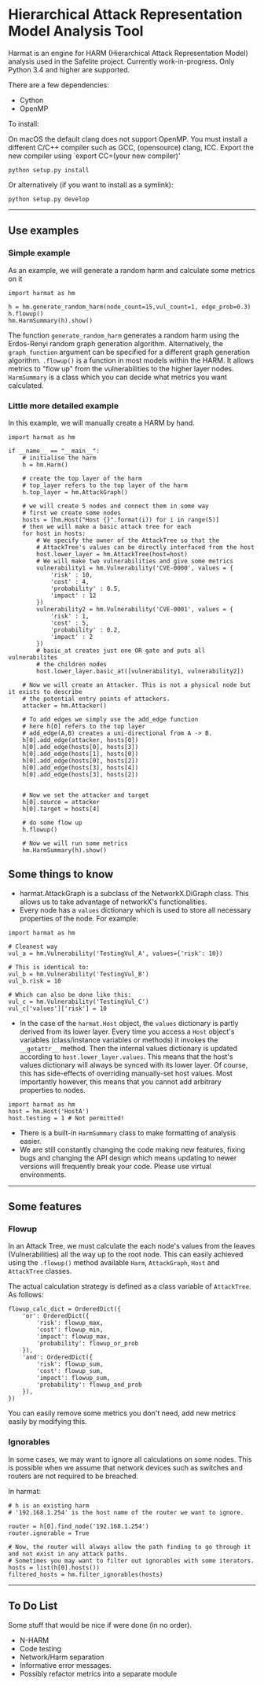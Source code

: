 # Hierarchical Attack Representation Model Analysis Tool

Harmat is an engine for HARM (Hierarchical Attack Representation Model) analysis used in the Safelite project.
Currently work-in-progress. Only Python 3.4 and higher are supported.

There are a few dependencies:

* Cython
* OpenMP

To install:

On macOS the default clang does not support OpenMP. 
You must install a different C/C++ compiler such as GCC, (opensource) clang, ICC.
Export the new compiler using `export CC=(your new compiler)'

`python setup.py install`

Or alternatively (if you want to install as a symlink):

`python setup.py develop`

---

## Use examples

### Simple example
As an example, we will generate a random harm and calculate some metrics on it

```{python}
import harmat as hm

h = hm.generate_random_harm(node_count=15,vul_count=1, edge_prob=0.3)
h.flowup()
hm.HarmSummary(h).show()
```

The function `generate_random_harm` generates a random harm using the Erdos-Renyi random graph generation algorithm. 
Alternatively, the `graph_function` argument can be specified for a different graph generation algorithm. `.flowup()` is a function in most models within the HARM. It allows metrics to "flow up" from the vulnerabilities to the higher layer nodes.
`HarmSummary` is a class which you can decide what metrics you want calculated.

### Little more detailed example

In this example, we will manually create a HARM by hand.

```{python}
import harmat as hm

if __name__ == "__main__":
    # initialise the harm
    h = hm.Harm()

    # create the top layer of the harm
    # top_layer refers to the top layer of the harm
    h.top_layer = hm.AttackGraph()

    # we will create 5 nodes and connect them in some way
    # first we create some nodes
    hosts = [hm.Host("Host {}".format(i)) for i in range(5)]
    # then we will make a basic attack tree for each
    for host in hosts:
        # We specify the owner of the AttackTree so that the
        # AttackTree's values can be directly interfaced from the host
        host.lower_layer = hm.AttackTree(host=host)
        # We will make two vulnerabilities and give some metrics
        vulnerability1 = hm.Vulnerability('CVE-0000', values = {
            'risk' : 10,
            'cost' : 4,
            'probability' : 0.5,
            'impact' : 12
        })
        vulnerability2 = hm.Vulnerability('CVE-0001', values = {
            'risk' : 1,
            'cost' : 5,
            'probability' : 0.2,
            'impact' : 2
        })
        # basic_at creates just one OR gate and puts all vulnerabilites
        # the children nodes
        host.lower_layer.basic_at([vulnerability1, vulnerability2])
        
    # Now we will create an Attacker. This is not a physical node but it exists to describe
    # the potential entry points of attackers.
    attacker = hm.Attacker() 
    
    # To add edges we simply use the add_edge function
    # here h[0] refers to the top layer
    # add_edge(A,B) creates a uni-directional from A -> B.
    h[0].add_edge(attacker, hosts[0]) 
    h[0].add_edge(hosts[0], hosts[3])
    h[0].add_edge(hosts[1], hosts[0])
    h[0].add_edge(hosts[0], hosts[2])
    h[0].add_edge(hosts[3], hosts[4])
    h[0].add_edge(hosts[3], hosts[2])
    

    # Now we set the attacker and target
    h[0].source = attacker
    h[0].target = hosts[4]

    # do some flow up
    h.flowup()

    # Now we will run some metrics
    hm.HarmSummary(h).show()
```

## Some things to know

* harmat.AttackGraph is a subclass of the NetworkX.DiGraph class. This allows us to take advantage of networkX's functionalities.
* Every node has a `values` dictionary which is used to store all necessary properties of the node.
For example:
 
```{python}
import harmat as hm
     
# Cleanest way
vul_a = hm.Vulnerability('TestingVul_A', values={'risk': 10})
     
# This is identical to:
vul_b = hm.Vulnerability('TestingVul_B')
vul_b.risk = 10
     
# Which can also be done like this:
vul_c = hm.Vulnerability('TestingVul_C')
vul_c['values']['risk'] = 10
```
* In the case of the `harmat.Host` object, the `values` dictionary is partly derived from its lower layer.
Every time you access a `Host` object's variables (class/instance variables or methods) it invokes the `__getattr__` method.
Then the internal values dictionary is updated according to `host.lower_layer.values`. This means that the host's
values dictionary will always be synced with its lower layer. Of course, this has side-effects of overriding manually-set
host values. Most importantly however, this means that you cannot add arbitrary properties to nodes.
```{python}
import harmat as hm
host = hm.Host('HostA')
host.testing = 1 # Not permitted!
```
* There is a built-in `HarmSummary` class to make formatting of analysis easier.
* We are still constantly changing the code making new features, fixing bugs and changing the API design
which means updating to newer versions will frequently break your code. Please use virtual
environments.

---
## Some features

### Flowup

In an Attack Tree, we must calculate the each node's values from the leaves (Vulnerabilities) all the way up to the
root node. This can easily achieved using the `.flowup()` method available `Harm`, `AttackGraph`, `Host` and `AttackTree`
classes. 

The actual calculation strategy is defined as a class variable of `AttackTree`. As follows:
```{python}
flowup_calc_dict = OrderedDict({
    'or': OrderedDict({
        'risk': flowup_max,
        'cost': flowup_min,
        'impact': flowup_max,
        'probability': flowup_or_prob
    }),
    'and': OrderedDict({
        'risk': flowup_sum,
        'cost': flowup_sum,
        'impact': flowup_sum,
        'probability': flowup_and_prob
    }),
})
```
You can easily remove some metrics you don't need, add new metrics easily by modifying this.

### Ignorables

In some cases, we may want to ignore all calculations on some nodes. This is possible when we assume that network devices
such as switches and routers are not required to be breached.

In harmat:
```{python}
# h is an existing harm
# '192.168.1.254' is the host name of the router we want to ignore.

router = h[0].find_node('192.168.1.254')
router.ignorable = True

# Now, the router will always allow the path finding to go through it and not exist in any attack paths.
# Sometimes you may want to filter out ignorables with some iterators.
hosts = list(h[0].hosts())
filtered_hosts = hm.filter_ignorables(hosts)
```


------

## To Do List 

Some stuff that would be nice if were done (in no order).

* N-HARM
* Code testing
* Network/Harm separation
* Informative error messages.
* Possibly refactor metrics into a separate module